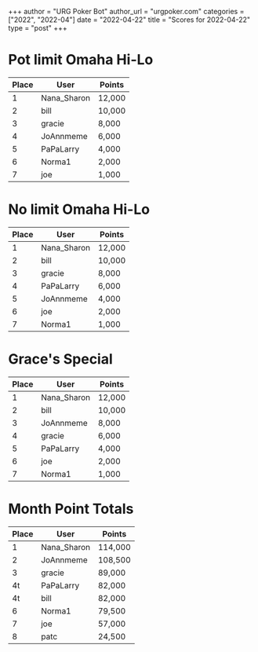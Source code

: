+++
author = "URG Poker Bot"
author_url = "urgpoker.com"
categories = ["2022", "2022-04"]
date = "2022-04-22"
title = "Scores for 2022-04-22"
type = "post"
+++
# Pot limit Omaha Hi-Lo

| Place | User | Points |
|-------|------|--------|
| 1 | Nana_Sharon | 12,000 |
| 2 | bill | 10,000 |
| 3 | gracie | 8,000 |
| 4 | JoAnnmeme | 6,000 |
| 5 | PaPaLarry | 4,000 |
| 6 | Norma1 | 2,000 |
| 7 | joe | 1,000 |

# No limit Omaha Hi-Lo

| Place | User | Points |
|-------|------|--------|
| 1 | Nana_Sharon | 12,000 |
| 2 | bill | 10,000 |
| 3 | gracie | 8,000 |
| 4 | PaPaLarry | 6,000 |
| 5 | JoAnnmeme | 4,000 |
| 6 | joe | 2,000 |
| 7 | Norma1 | 1,000 |

# Grace's Special

| Place | User | Points |
|-------|------|--------|
| 1 | Nana_Sharon | 12,000 |
| 2 | bill | 10,000 |
| 3 | JoAnnmeme | 8,000 |
| 4 | gracie | 6,000 |
| 5 | PaPaLarry | 4,000 |
| 6 | joe | 2,000 |
| 7 | Norma1 | 1,000 |

# Month Point Totals

| Place | User | Points |
|-------|------|--------|
| 1 | Nana_Sharon | 114,000 |
| 2 | JoAnnmeme | 108,500 |
| 3 | gracie | 89,000 |
| 4t | PaPaLarry | 82,000 |
| 4t | bill | 82,000 |
| 6 | Norma1 | 79,500 |
| 7 | joe | 57,000 |
| 8 | patc | 24,500 |
